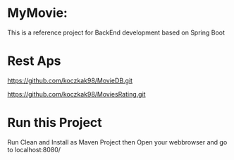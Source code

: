 # MyMovie: 

  This is a reference project for BackEnd development based on Spring Boot
 
# Rest Aps
  https://github.com/koczkak98/MovieDB.git
  
  https://github.com/koczkak98/MoviesRating.git
  
# Run this Project
 
  Run Clean and Install as Maven Project then Open your webbrowser and go to localhost:8080/
